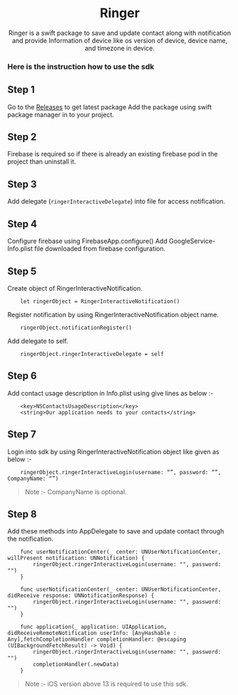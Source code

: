 <h1 align="center">Ringer</h1>

<p align="center">
Ringer is a swift package to save and update contact along with notification and provide Information of device like os version of device, device name, and timezone in device.
</p>

### Here is the instruction how to use the sdk 

## Step 1
Go to the [Releases](https://github.com/developer-espark/Ringer-Interactive-iOS) to get latest package
Add the package using swift package manager in to your project.

## Step 2
Firebase is required so if there is already an existing firebase pod in the project than uninstall it.

## Step 3
Add delegate (`ringerInteractiveDelegate`) into file for access notification.

## Step 4
Configure firebase using FirebaseApp.configure()
Add GoogleService-Info.plist file downloaded from firebase configuration.

## Step 5
Create object of RingerInteractiveNotification.
```
	let ringerObject = RingerInteractiveNotification()
```
Register notification by using RingerInteractiveNotification object name.
```
	ringerObject.notificationRegister()
```
Add delegate to self.
```
	ringerObject.ringerInteractiveDelegate = self
```
## Step 6
Add contact usage description in Info.plist using give lines as below  :-
```	
	<key>NSContactsUsageDescription</key>
	<string>Our application needs to your contacts</string>
```

## Step 7
Login into sdk by using RingerInteractiveNotification object like given as below  :-
```
	ringerObject.ringerInteractiveLogin(username: “”, password: “”, CompanyName: “”)
```
> Note :- CompanyName is optional.
## Step 8
Add these methods into AppDelegate to save and update contact through the notification.
```
	func userNotificationCenter(_ center: UNUserNotificationCenter, willPresent notification: UNNotification) {
		ringerObject.ringerInteractiveLogin(username: "", password: "")
	}
    
	func userNotificationCenter(_ center: UNUserNotificationCenter, didReceive response: UNNotificationResponse) {
		ringerObject.ringerInteractiveLogin(username: "", password: "")
	}
    
	func application(_ application: UIApplication, didReceiveRemoteNotification userInfo: [AnyHashable : Any],fetchCompletionHandler completionHandler: @escaping (UIBackgroundFetchResult) -> Void) {
		ringerObject.ringerInteractiveLogin(username: "", password: "")
		completionHandler(.newData)
	}
```

> Note :- iOS version above 13 is required to use this sdk.